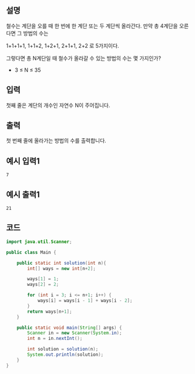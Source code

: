 ## 설명
철수는 계단을 오를 때 한 번에 한 계단 또는 두 계단씩 올라간다. 만약 총 4계단을 오른다면 그 방법의 수는

1+1+1+1, 1+1+2, 1+2+1, 2+1+1, 2+2 로 5가지이다.

그렇다면 총 N계단일 때 철수가 올라갈 수 있는 방법의 수는 몇 가지인가?

* 3 ≤ N ≤ 35

## 입력
첫째 줄은 계단의 개수인 자연수 N이 주어집니다.

## 출력
첫 번째 줄에 올라가는 방법의 수를 출력합니다.

## 예시 입력1
```
7
```

## 예시 출력1
```
21
```

## 코드
```java
import java.util.Scanner;

public class Main {

    public static int solution(int n){
        int[] ways = new int[n+2];

        ways[1] = 1;
        ways[2] = 2;

        for (int i = 3; i <= n+1; i++) {
            ways[i] = ways[i - 1] + ways[i - 2];
        }
        return ways[n+1];
    }

    public static void main(String[] args) {
        Scanner in = new Scanner(System.in);
        int n = in.nextInt();

        int solution = solution(n);
        System.out.println(solution);
    }
}
```
